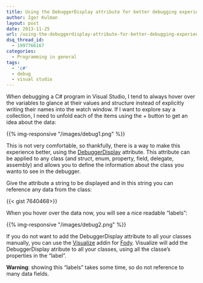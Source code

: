 ```yaml
---
title: Using the DebuggerDisplay attribute for better debugging experience
author: Igor Kulman
layout: post
date: 2013-11-25
url: /using-the-debuggerdisplay-attribute-for-better-debugging-experience/
dsq_thread_id:
  - 1997766167
categories:
  - Programming in general
tags:
  - 'c#'
  - debug
  - visual studio
---
```

When debugging a C# program in Visual Studio, I tend to always hover over the variables to glance at their values and structure instead of explicitly writing their names into the watch window. If I want to explore say a collection, I need to unfold each of the items using the + button to get an idea about the data:

{{% img-responsive "/images/debug1.png" %}}

This is not very comfortable, so thankfully, there is a way to make this experience better, using the [DebuggerDisplay][2] attribute. This attribute can be applied to any class (and struct, enum, property, field, delegate, assembly) and allows you to define the information about the class you wanto to see in the debugger. 

<!--more-->

Give the attribute a string to be displayed and in this string you can reference any data from the class:

{{< gist 7640468>}}

When you hover over the data now, you will see a nice readable &#8220;labels&#8221;:

{{% img-responsive "/images/debug2.png" %}}

If you do not want to add the DebuggerDisplay attribute to all your classes manually, you can use the [Visualize][4] addin for [Fody][5]. Visualize will add the DebuggerDisplay atribute to all your classes, using all the classe&#8217;s properties in the &#8220;label&#8221;.

**Warning**: showing this &#8220;labels&#8221; takes some time, so do not reference to many data fields.
 
 [2]: http://msdn.microsoft.com/en-us/library/system.diagnostics.debuggerdisplayattribute(v=vs.110).aspx 
 [4]: https://github.com/Fody/Visualize
 [5]: https://github.com/Fody/Fody